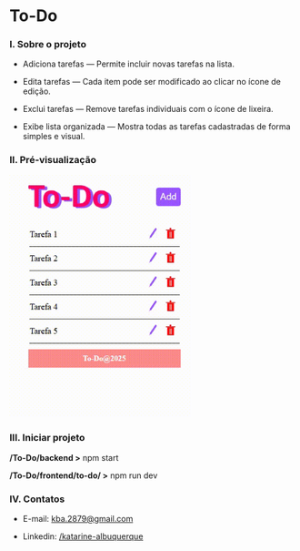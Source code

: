 # To-Do

### I. Sobre o projeto

* Adiciona tarefas — Permite incluir novas tarefas na lista.

* Edita tarefas — Cada item pode ser modificado ao clicar no ícone de edição.

* Exclui tarefas — Remove tarefas individuais com o ícone de lixeira.

* Exibe lista organizada — Mostra todas as tarefas cadastradas de forma simples e visual.

### II. Pré-visualização

<img src="Gif_To-Do.gif" width="320"/><br/>

### III. Iniciar projeto

**/To-Do/backend >** 
npm start

**/To-Do/frontend/to-do/ >**
npm run dev

### IV. Contatos

* E-mail: [kba.2879@gmail.com](mailTo:kba.2879@gmail.com)

* Linkedin: [/katarine-albuquerque](https://www.linkedin.com/in/katarine-albuquerque/)

